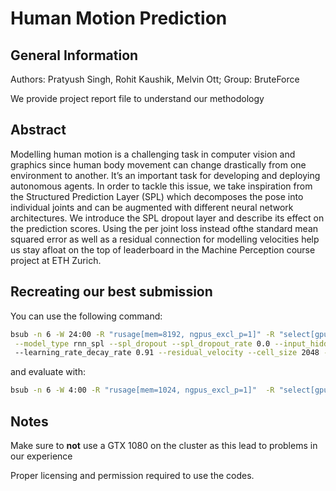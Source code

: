# Human Motion Prediction

## General Information
Authors: Pratyush Singh, Rohit Kaushik, Melvin Ott; Group: BruteForce

We provide project report file to understand our methodology

## Abstract
Modelling human motion is a challenging task in computer vision and graphics since human body movement can change drastically from one environment to another. It’s an important task for developing and deploying autonomous agents. In order to tackle this issue, we take inspiration from the Structured Prediction Layer (SPL) which decomposes the pose into individual joints and can be augmented with different neural network architectures. We introduce the SPL dropout layer and describe its effect on the prediction scores. Using the per joint loss instead ofthe standard mean squared error as well as a residual connection for modelling velocities help us stay afloat on the top of leaderboard in the Machine Perception course project at ETH Zurich.

## Recreating our best submission
You can use the following command:

```bash
bsub -n 6 -W 24:00 -R "rusage[mem=8192, ngpus_excl_p=1]" -R "select[gpu_model0==GeForceGTX1080Ti]" python train.py --data_dir /cluster/project/infk/hilliges/lectures/mp20/project4 --save_dir ./experiments \
 --model_type rnn_spl --spl_dropout --spl_dropout_rate 0.0 --input_hidden_size 256 --input_hidden_layers 1 --output_hidden_layers 1 --output_hidden_size 128 --input_dropout_rate 0.04 --num_epochs 700 --experiment_name rnnspl \ 
 --learning_rate_decay_rate 0.91 --residual_velocity --cell_size 2048 --cell_type blstm --early_stopping_tolerance 60
```

and evaluate with:

```bash
bsub -n 6 -W 4:00 -R "rusage[mem=1024, ngpus_excl_p=1]"  -R "select[gpu_model0==GeForceGTX1080Ti]" -o outvalidate.txt python evaluate_test.py --data_dir /cluster/project/infk/hilliges/lectures/mp20/project4 --save_dir ./experiments --model_id <model_id> --export
```

## Notes

Make sure to **not** use a GTX 1080 on the cluster as this lead to problems in our experience

Proper licensing and permission required to use the codes.
